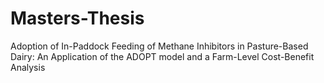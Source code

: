 # Masters-Thesis
Adoption of In-Paddock Feeding of Methane Inhibitors in Pasture-Based Dairy: An Application of the ADOPT model and a Farm-Level Cost-Benefit Analysis
